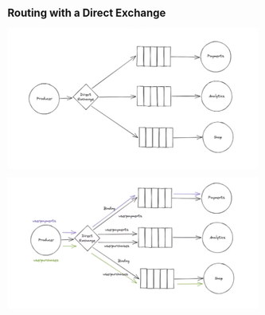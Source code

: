 ## Routing with a Direct Exchange

![Routing w/ a Direct Echange Diagram 1](image.png)

![Routing w/ a Direct Echange Diagram 2](image-1.png)